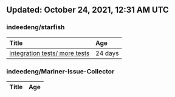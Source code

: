 ## Updated: October 24, 2021, 12:31 AM UTC


### indeedeng/starfish
|**Title**|**Age**|
|:----|:----|
|[integration tests/ more tests](https://github.com/indeedeng/starfish/issues/117)|24&nbsp;days|


### indeedeng/Mariner-Issue-Collector
|**Title**|**Age**|
|:----|:----|